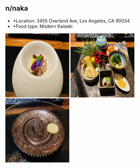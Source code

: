 ## n/naka
*   *Location: 3455 Overland Ave, Los Angeles, CA 90034
*   *Food type: Modern Kaiseki
  
<p float="left">
  <img src="/food/photo/naka1.jpeg" width="200" height="200">
  <img src="/food/photo/naka2.jpeg" width="200" height="200">
  <img src="/food/photo/naka3.jpeg" width="200" height="200">
</p>
